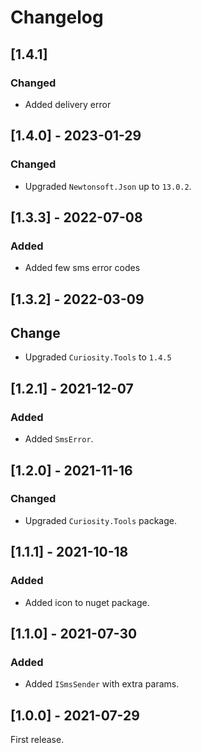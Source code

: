 # Changelog

## [1.4.1]

### Changed

- Added delivery error

## [1.4.0] - 2023-01-29

### Changed

- Upgraded `Newtonsoft.Json` up to `13.0.2`.

## [1.3.3] - 2022-07-08

### Added

- Added few sms error codes

## [1.3.2] - 2022-03-09

## Change

- Upgraded `Curiosity.Tools` to `1.4.5`

## [1.2.1] - 2021-12-07

### Added

- Added `SmsError`.

## [1.2.0] - 2021-11-16

### Changed

- Upgraded `Curiosity.Tools` package.

## [1.1.1] - 2021-10-18

### Added

- Added icon to nuget package.

## [1.1.0] - 2021-07-30
       
### Added

- Added `ISmsSender` with extra params.

## [1.0.0] - 2021-07-29

First release.
